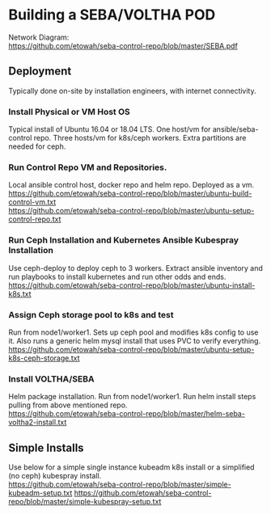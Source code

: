 # Building a SEBA/VOLTHA POD

Network Diagram:  
https://github.com/etowah/seba-control-repo/blob/master/SEBA.pdf




## Deployment
Typically done on-site by installation engineers, with internet connectivity.

### Install Physical or VM Host OS
Typical install of Ubuntu 16.04 or 18.04 LTS. One host/vm for ansible/seba-control repo.  Three hosts/vm for k8s/ceph workers.  Extra partitions are needed for ceph.  

### Run Control Repo VM and Repositories.
Local ansible control host, docker repo and helm repo.  Deployed as a vm.  
https://github.com/etowah/seba-control-repo/blob/master/ubuntu-build-control-vm.txt  
https://github.com/etowah/seba-control-repo/blob/master/ubuntu-setup-control-repo.txt  

### Run Ceph Installation and Kubernetes Ansible Kubespray Installation
Use ceph-deploy to deploy ceph to 3 workers.  Extract ansible inventory and run playbooks to install kubernetes and run other odds and ends.  
https://github.com/etowah/seba-control-repo/blob/master/ubuntu-install-k8s.txt  

### Assign Ceph storage pool to k8s and test 
Run from node1/worker1.  Sets up ceph pool and modifies k8s config to use it.  Also runs a generic helm mysql install that uses PVC to verify everything.  
https://github.com/etowah/seba-control-repo/blob/master/ubuntu-setup-k8s-ceph-storage.txt  

### Install VOLTHA/SEBA
Helm package installation.  Run from node1/worker1.  Run helm install steps pulling from above mentioned repo.  
https://github.com/etowah/seba-control-repo/blob/master/helm-seba-voltha2-install.txt  



## Simple Installs
Use below for a simple single instance kubeadm k8s install or a simplified (no ceph) kubespray install.  
https://github.com/etowah/seba-control-repo/blob/master/simple-kubeadm-setup.txt
https://github.com/etowah/seba-control-repo/blob/master/simple-kubespray-setup.txt

